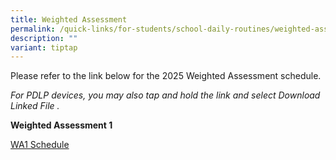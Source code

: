 ```yaml
---
title: Weighted Assessment
permalink: /quick-links/for-students/school-daily-routines/weighted-assessment/
description: ""
variant: tiptap
---
```

<p>Please refer to the link below for the 2025 Weighted Assessment schedule.</p>
<p><em>For PDLP devices, you may also tap and hold the link and select Download Linked File .</em>
</p>
<p><strong>Weighted Assessment 1</strong> 
</p>
<p><a href="/files/2025_WA1_Schedule.pdf" rel="noopener nofollow" target="_blank">WA1 Schedule</a>
</p>